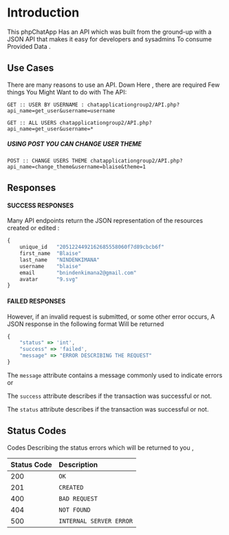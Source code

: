 # Introduction

This phpChatApp Has an API which was built from the ground-up with a JSON API that makes it easy for developers and sysadmins To consume Provided Data .


## Use Cases

There are many reasons to use an API. 
Down Here , there are required Few things You Might Want to do with The API:

```http
GET :: USER BY USERNAME : chatapplicationgroup2/API.php?api_name=get_user&username=username
```

```http
GET :: ALL USERS chatapplicationgroup2/API.php?api_name=get_user&username=*
```

##### USING POST YOU CAN CHANGE USER THEME
```http
POST :: CHANGE USERS THEME chatapplicationgroup2/API.php?api_name=change_theme&username=blaise&theme=1
```





## Responses

#### SUCCESS RESPONSES
Many API endpoints return the JSON representation of the resources created or edited : 

```javascript
{
    unique_id	"2051224492162685558060f7d89cbcb6f"
    first_name	"Blaise"
    last_name	"NINDENKIMANA"
    username	"blaise"
    email	    "bnindenkimana2@gmail.com"
    avatar	    "9.svg"
}
```

#### FAILED RESPONSES
However, if an invalid request is submitted, or some other error occurs, A JSON response in the following format Will be returned

```javascript
{
    "status" => 'int',
    "success" => 'failed',
    "message" => "ERROR DESCRIBING THE REQUEST"
}
```


The `message` attribute contains a message commonly used to indicate errors or

The `success` attribute describes if the transaction was successful or not.

The `status` attribute describes if the transaction was successful or not.



## Status Codes

 Codes Describing the status errors which will be returned to you , 

| Status Code | Description |
| :--- | :--- |
| 200 | `OK` |
| 201 | `CREATED` |
| 400 | `BAD REQUEST` |
| 404 | `NOT FOUND` |
| 500 | `INTERNAL SERVER ERROR` |


